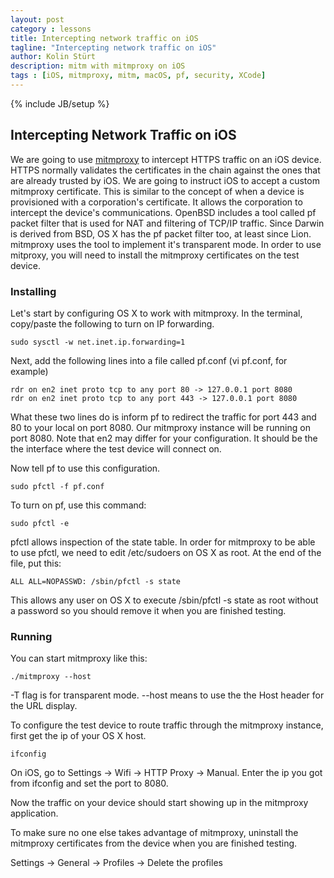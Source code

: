 ```yaml
---
layout: post
category : lessons
title: Intercepting network traffic on iOS
tagline: "Intercepting network traffic on iOS"
author: Kolin Stürt
description: mitm with mitmproxy on iOS
tags : [iOS, mitmproxy, mitm, macOS, pf, security, XCode]
---
```

{% include JB/setup %}

## Intercepting Network Traffic on iOS

We are going to use [mitmproxy](https://mitmproxy.org/) to intercept HTTPS traffic on an iOS device. HTTPS normally validates the certificates in the chain against the ones that are already trusted by iOS. We are going to instruct iOS to accept a custom mitmproxy certificate. This is similar to the concept of when a device is provisioned with a corporation's certificate. It allows the corporation to intercept the device's communications. OpenBSD includes a tool called pf packet filter that is used for NAT and filtering of TCP/IP traffic. Since Darwin is derived from BSD, OS X has the pf packet filter too, at least since Lion. mitmproxy uses the tool to implement it's transparent mode. In order to use mitproxy, you will need to install the mitmproxy certificates on the test device.

### Installing

Let's start by configuring OS X to work with mitmproxy. In the terminal, copy/paste the following to turn on IP forwarding.

    sudo sysctl -w net.inet.ip.forwarding=1
  
 Next, add the following lines into a file called pf.conf (vi pf.conf, for example)
 
    rdr on en2 inet proto tcp to any port 80 -> 127.0.0.1 port 8080
    rdr on en2 inet proto tcp to any port 443 -> 127.0.0.1 port 8080
  
  What these two lines do is inform pf to redirect the traffic for port 443 and 80 to your local on port 8080. Our mitmproxy instance will be running on port 8080. Note that en2 may differ for your configuration. It should be the the interface where the test device will connect on.
  
  Now tell pf to use this configuration.
  
    sudo pfctl -f pf.conf
    
To turn on pf, use this command:

    sudo pfctl -e
 
 pfctl allows inspection of the state table. In order for mitmproxy to be able to use pfctl, we need to edit /etc/sudoers on OS X as root.  At the end of the file, put this:
 
    ALL ALL=NOPASSWD: /sbin/pfctl -s state
  
 This allows any user on OS X to execute /sbin/pfctl -s state as root without a password so you should remove it when you are finished testing.
 
 ### Running
 
 You can start mitmproxy like this:
 
    ./mitmproxy --host
  
 -T flag is for transparent mode.
--host means to use the the Host header for the URL display.

To configure the test device to route traffic through the mitmproxy instance, first get the ip of your OS X host.

    ifconfig
  
On iOS, go to Settings -> Wifi -> HTTP Proxy -> Manual. Enter the ip you got from ifconfig and set the port to 8080.
 
Now the traffic on your device should start showing up in the mitmproxy application.
 
To make sure no one else takes advantage of mitmproxy, uninstall the mitmproxy certificates from the device when you are finished testing.

Settings -> General -> Profiles -> Delete the profiles

